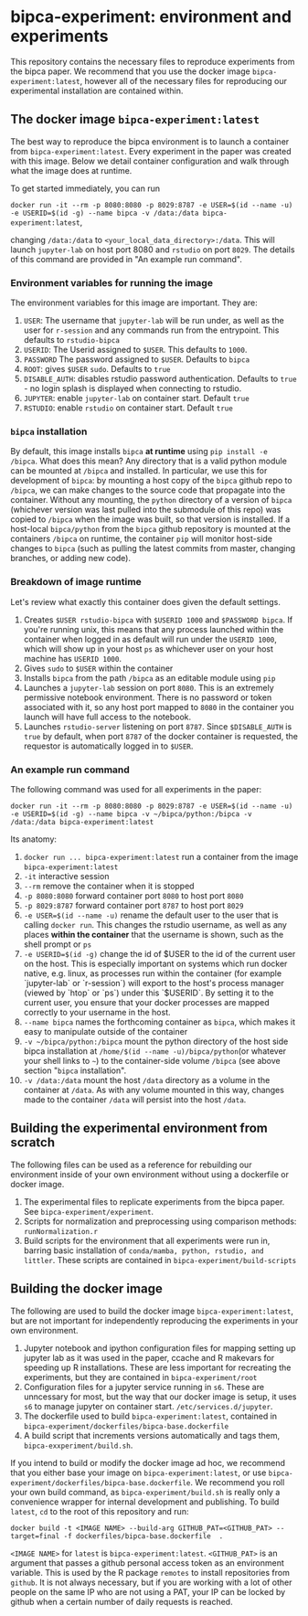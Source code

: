# bipca-experiment: environment and experiments

This repository contains the necessary files to reproduce experiments from the bipca paper. We recommend that you use the docker image `bipca-experiment:latest`, however all of the necessary files for reproducing our experimental installation are contained within. 
## The docker image `bipca-experiment:latest`
The best way to reproduce the bipca environment is to launch a container from `bipca-experiment:latest`. Every experiment in the paper was created with this image. Below we detail container configuration and walk through what the image does at runtime. 

To get started immediately, you can run

`docker run -it --rm -p 8080:8080 -p 8029:8787 -e USER=$(id --name -u) -e USERID=$(id -g) --name bipca -v /data:/data bipca-experiment:latest`, 

changing `/data:/data` to `<your_local_data_directory>:/data`. This will launch `jupyter-lab` on host port 8080 and `rstudio` on port `8029`. 
The details of this command are provided in "An example run command".


### Environment variables for running the image
The environment variables for this image are important.  They are:

1) `USER`: The username that `jupyter-lab` will be run under, as well as the user for `r-session` and any commands run from the entrypoint. This defaults to `rstudio-bipca`
2) `USERID`: The Userid assigned to `$USER`. This defaults to `1000`.
3) `PASSWORD` The password assigned to `$USER`. Defaults to `bipca`
4) `ROOT`: gives `$USER` `sudo`. Defaults to `true`
5) `DISABLE_AUTH`: disables rstudio password authentication. Defaults to `true` - no login splash is displayed when connecting to rstudio.
6) `JUPYTER`: enable `jupyter-lab` on container start. Default `true`
7) `RSTUDIO`: enable `rstudio` on container start. Default `true`

### `bipca` installation
By default, this image installs `bipca` **at runtime** using `pip install -e /bipca`. What does this mean? Any directory that is a valid python module can be mounted at `/bipca` and installed. In particular, we use this for development of `bipca`: by mounting a host copy of the `bipca` github repo to `/bipca`, we can make changes to the source code that propagate into the container. Without any mounting, the `python` directory of a version of `bipca` (whichever version was last pulled into the submodule of this repo) was copied to `/bipca` when the image was built, so that version is installed. If a host-local `bipca/python` from the `bipca` github repository is mounted at the containers `/bipca` on runtime, the container `pip` will monitor host-side changes to `bipca` (such as pulling the latest commits from master, changing branches, or adding new code). 

### Breakdown of image runtime
Let's review what exactly this container does given the default settings.
1) Creates `$USER rstudio-bipca` with `$USERID 1000` and `$PASSWORD bipca`. If you're running unix, this means that any process launched within the container when logged in as default will run under the `USERID 1000`, which will show up in your host `ps` as whichever user on your host machine has `USERID 1000`.
2) Gives `sudo` to `$USER` within the container
3) Installs `bipca` from the path `/bipca` as an editable module using `pip`
4) Launches a `jupyter-lab` session on port `8080`. This is an extremely permissive notebook environment. There is no password or token associated with it, so any host port mapped to `8080` in the container you launch will have full access to the notebook.
5) Launches `rstudio-server` listening on port `8787`. Since `$DISABLE_AUTH` is `true` by default, when port `8787` of the docker container is requested, the requestor is automatically logged in to `$USER`.

### An example run command
The following command was used for all experiments in the paper:

`docker run -it --rm -p 8080:8080 -p 8029:8787 -e USER=$(id --name -u) -e USERID=$(id -g) --name bipca -v ~/bipca/python:/bipca -v /data:/data bipca-experiment:latest`

Its anatomy:
1) `docker run ... bipca-experiment:latest` run a container from the image `bipca-experiment:latest`
2) `-it` interactive session
3) `--rm` remove the container when it is stopped
4) `-p 8080:8080` forward container port `8080` to host port `8080`
5) `-p 8029:8787` forward container port `8787` to host port `8029`
6) `-e USER=$(id --name -u)` rename the default user to the user that is calling `docker run`. This changes the rstudio username, as well as any places **within the container** that the username is shown, such as the shell prompt or `ps`
7) `-e USERID=$(id -g)` change the id of $USER to the id of the current user on the host. This is especially important on systems which run docker native, e.g. linux, as processes run within the container (for example `jupyter-lab` or `r-session`) will export to the host's process manager (viewed by `htop` or `ps`) under this `$USERID`. By setting it to the current user, you ensure that your docker processes are mapped correctly to your username in the host.
8) `--name bipca` names the forthcoming container as `bipca`, which makes it easy to manipulate outside of the container
9) `-v ~/bipca/python:/bipca` mount the python directory of the host side bipca installation at `/home/$(id --name -u)/bipca/python`(or whatever your shell links to `~`) to the container-side volume `/bipca` (see above section "`bipca` installation".
11) `-v /data:/data` mount the host `/data` directory as a volume in the container at `/data`. As with any volume mounted in this way, changes made to the container `/data` will persist into the host `/data`. 


## Building the experimental environment from scratch
The following files can be used as a reference for rebuilding our environment inside of your own environment without using a dockerfile or docker image.

1) The experimental files to replicate experiments from the bipca paper. See `bipca-experiment/experiment`.
2) Scripts for normalization and preprocessing using comparison methods: `runNormalization.r`
2) Build scripts for the environment that all experiments were run in, barring basic installation of `conda/mamba, python, rstudio, and littler`. These scripts are contained in `bipca-experiment/build-scripts`

## Building the docker image
The following are used to build the docker image `bipca-experiment:latest`, but are not important for independently reproducing the experiments in your own environment. 

1) Jupyter notebook and ipython configuration files for mapping setting up jupyter lab as it was used in the paper, ccache and R makevars for speeding up R installations. These are less important for recreating the experiments, but they are contained in `bipca-experiment/root`
2) Configuration files for a jupyter service running in `s6`. These are unncessary for most, but the way that our docker image is setup, it uses `s6` to manage jupyter on container start. `/etc/services.d/jupyter`.
3) The dockerfile used to build `bipca-experiment:latest`, contained in `bipca-experiment/dockerfiles/bipca-base.dockerfile`
4) A build script that increments versions automatically and tags them, `bipca-exxperiment/build.sh`.

If you intend to build or modify the docker image ad hoc, we recommend that you either base your image on `bipca-experiment:latest`, or use `bipca-experiment/dockerfiles/bipca-base.dockerfile`. We recommend you roll your own build command, as `bipca-experiment/build.sh` is really only a convenience wrapper for internal development and publishing. To build `latest`, `cd` to the root of this repository and run:

`docker build -t <IMAGE NAME> --build-arg GITHUB_PAT=<GITHUB_PAT> --target=final -f dockerfiles/bipca-base.dockerfile  . `

`<IMAGE NAME>` for `latest` is `bipca-experiment:latest`. `<GITHUB_PAT>` is an argument that passes a github personal access token as an environment variable. This is used by the R package `remotes` to install repositories from `github`. It is not always necessary, but if you are working with a lot of other people on the same IP who are not using a PAT, your IP can be locked by github when a certain number of daily requests is reached.

